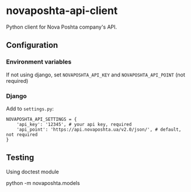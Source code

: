 # novaposhta-api-client

Python client for Nova Poshta company's API.


## Configuration

### Environment variables

If not using django, set `NOVAPOSHTA_API_KEY` and `NOVAPOSHTA_API_POINT` (not required)


### Django
Add to `settings.py`:
```
NOVAPOSHTA_API_SETTINGS = {
    'api_key': '12345', # your api key, required
    'api_point': 'https://api.novaposhta.ua/v2.0/json/', # default, not required
}
```


## Testing

Using doctest module

python -m novaposhta.models
